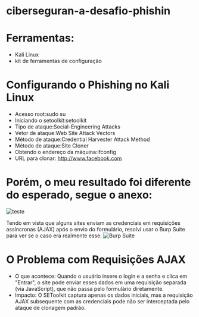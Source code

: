# ciberseguran-a-desafio-phishin

# Ferramentas:
- Kali Linux
- kit de ferramentas de configuração

# Configurando o Phishing no Kali Linux
- Acesso root:sudo su
- Iniciando o setoolkit:setoolkit
- Tipo de ataque:Social-Engineering Attacks
- Vetor de ataque:Web Site Attack Vectors
- Método de ataque:Credential Harvester Attack Method
- Método de ataque:Site Cloner
- Obtendo o endereço da máquina:ifconfig
- URL para clonar: http://www.facebook.com

# Porém, o meu resultado foi diferente do esperado, segue o anexo:
![teste](https://github.com/user-attachments/assets/a0143a03-3741-4f5f-8707-796e96749b73)

Tendo em vista que alguns sites enviam as credenciais em requisições assíncronas (AJAX) após o envio do formulário,
resolvi usar o Burp Suite para ver se o caso era realmente esse:
![Burp Suite](https://github.com/user-attachments/assets/f9b81341-4f28-4b37-a961-52f8f2c9c3cb)

# O Problema com Requisições AJAX
- O que acontece: Quando o usuário insere o login e a senha e clica em "Entrar",
o site pode enviar esses dados em uma requisição separada (via JavaScript), que não passa pelo formulário diretamente.
- Impacto: O SEToolkit captura apenas os dados iniciais, mas a requisição AJAX subsequente com as credenciais pode não
ser interceptada pelo ataque de clonagem padrão.




